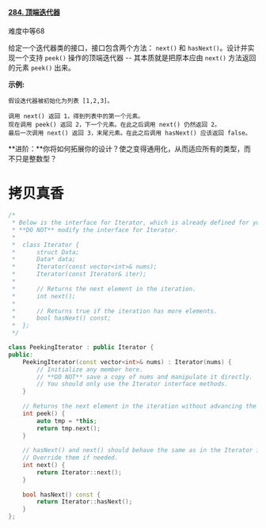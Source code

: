 #### [284. 顶端迭代器](https://leetcode-cn.com/problems/peeking-iterator/)

难度中等68

给定一个迭代器类的接口，接口包含两个方法： `next()` 和 `hasNext()`。设计并实现一个支持 `peek()` 操作的顶端迭代器 -- 其本质就是把原本应由 `next()` 方法返回的元素 `peek()` 出来。

**示例:**

```
假设迭代器被初始化为列表 [1,2,3]。

调用 next() 返回 1，得到列表中的第一个元素。
现在调用 peek() 返回 2，下一个元素。在此之后调用 next() 仍然返回 2。
最后一次调用 next() 返回 3，末尾元素。在此之后调用 hasNext() 应该返回 false。
```

**进阶：**你将如何拓展你的设计？使之变得通用化，从而适应所有的类型，而不只是整数型？





# 拷贝真香

```c++
/*
 * Below is the interface for Iterator, which is already defined for you.
 * **DO NOT** modify the interface for Iterator.
 *
 *  class Iterator {
 *		struct Data;
 * 		Data* data;
 *		Iterator(const vector<int>& nums);
 * 		Iterator(const Iterator& iter);
 *
 * 		// Returns the next element in the iteration.
 *		int next();
 *
 *		// Returns true if the iteration has more elements.
 *		bool hasNext() const;
 *	};
 */

class PeekingIterator : public Iterator {
public:
	PeekingIterator(const vector<int>& nums) : Iterator(nums) {
	    // Initialize any member here.
	    // **DO NOT** save a copy of nums and manipulate it directly.
	    // You should only use the Iterator interface methods.
	}
	
    // Returns the next element in the iteration without advancing the iterator.
	int peek() {
        auto tmp = *this;
        return tmp.next();
	}
	
	// hasNext() and next() should behave the same as in the Iterator interface.
	// Override them if needed.
	int next() {
	    return Iterator::next();
	}
	
	bool hasNext() const {
	    return Iterator::hasNext();
	}
};
```

